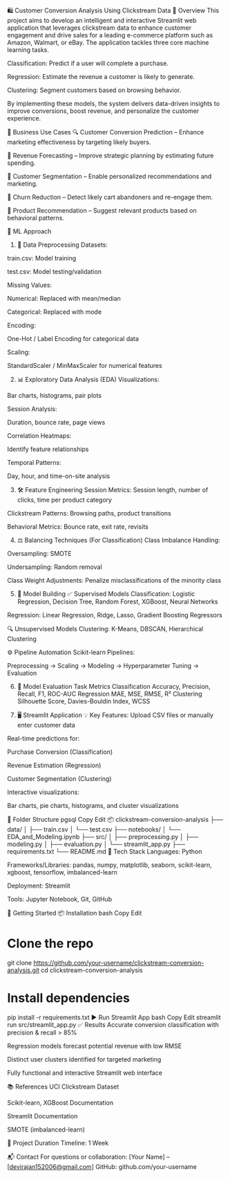 🛍️ Customer Conversion Analysis Using Clickstream Data
📘 Overview
This project aims to develop an intelligent and interactive Streamlit web application that leverages clickstream data to enhance customer engagement and drive sales for a leading e-commerce platform such as Amazon, Walmart, or eBay.
The application tackles three core machine learning tasks.

Classification: Predict if a user will complete a purchase.

Regression: Estimate the revenue a customer is likely to generate.

Clustering: Segment customers based on browsing behavior.

By implementing these models, the system delivers data-driven insights to improve conversions, boost revenue, and personalize the customer experience.

🎯 Business Use Cases
🔍 Customer Conversion Prediction – Enhance marketing effectiveness by targeting likely buyers.

💸 Revenue Forecasting – Improve strategic planning by estimating future spending.

👥 Customer Segmentation – Enable personalized recommendations and marketing.

🔁 Churn Reduction – Detect likely cart abandoners and re-engage them.

🛒 Product Recommendation – Suggest relevant products based on behavioral patterns.

🧠 ML Approach
1. 🧼 Data Preprocessing
Datasets:

train.csv: Model training

test.csv: Model testing/validation

Missing Values:

Numerical: Replaced with mean/median

Categorical: Replaced with mode

Encoding:

One-Hot / Label Encoding for categorical data

Scaling:

StandardScaler / MinMaxScaler for numerical features

2. 📊 Exploratory Data Analysis (EDA)
Visualizations:

Bar charts, histograms, pair plots

Session Analysis:

Duration, bounce rate, page views

Correlation Heatmaps:

Identify feature relationships

Temporal Patterns:

Day, hour, and time-on-site analysis

3. 🛠️ Feature Engineering
Session Metrics: Session length, number of clicks, time per product category

Clickstream Patterns: Browsing paths, product transitions

Behavioral Metrics: Bounce rate, exit rate, revisits

4. ⚖️ Balancing Techniques (For Classification)
Class Imbalance Handling:

Oversampling: SMOTE

Undersampling: Random removal

Class Weight Adjustments: Penalize misclassifications of the minority class

5. 🤖 Model Building
✅ Supervised Models
Classification:
Logistic Regression, Decision Tree, Random Forest, XGBoost, Neural Networks

Regression:
Linear Regression, Ridge, Lasso, Gradient Boosting Regressors

🔍 Unsupervised Models
Clustering:
K-Means, DBSCAN, Hierarchical Clustering

⚙️ Pipeline Automation
Scikit-learn Pipelines:

Preprocessing → Scaling → Modeling → Hyperparameter Tuning → Evaluation

6. 📏 Model Evaluation
Task	Metrics
Classification	Accuracy, Precision, Recall, F1, ROC-AUC
Regression	MAE, MSE, RMSE, R²
Clustering	Silhouette Score, Davies-Bouldin Index, WCSS

7. 🖥️ Streamlit Application
💡 Key Features:
Upload CSV files or manually enter customer data

Real-time predictions for:

Purchase Conversion (Classification)

Revenue Estimation (Regression)

Customer Segmentation (Clustering)

Interactive visualizations:

Bar charts, pie charts, histograms, and cluster visualizations

📂 Folder Structure
pgsql
Copy
Edit
📦 clickstream-conversion-analysis
├── data/
│   ├── train.csv
│   └── test.csv
├── notebooks/
│   └── EDA_and_Modeling.ipynb
├── src/
│   ├── preprocessing.py
│   ├── modeling.py
│   ├── evaluation.py
│   └── streamlit_app.py
├── requirements.txt
└── README.md
🔧 Tech Stack
Languages: Python

Frameworks/Libraries:
pandas, numpy, matplotlib, seaborn, scikit-learn, xgboost, tensorflow, imbalanced-learn

Deployment: Streamlit

Tools: Jupyter Notebook, Git, GitHub

🚀 Getting Started
📦 Installation
bash
Copy
Edit
# Clone the repo
git clone https://github.com/your-username/clickstream-conversion-analysis.git
cd clickstream-conversion-analysis

# Install dependencies
pip install -r requirements.txt
▶️ Run Streamlit App
bash
Copy
Edit
streamlit run src/streamlit_app.py
✅ Results
Accurate conversion classification with precision & recall > 85%

Regression models forecast potential revenue with low RMSE

Distinct user clusters identified for targeted marketing

Fully functional and interactive Streamlit web interface

📚 References
UCI Clickstream Dataset

Scikit-learn, XGBoost Documentation

Streamlit Documentation

SMOTE (imbalanced-learn)

📅 Project Duration
Timeline: 1 Week

📬 Contact
For questions or collaboration:
[Your Name] – [devirajan152006@gmail.com]
GitHub: github.com/your-username

